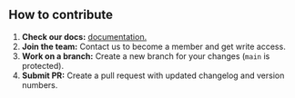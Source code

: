 ## How to contribute
1. **Check our docs:** [documentation.](https://github.com/abscissa-math/mathsys/wiki)
2. **Join the team:** Contact us to become a member and get write access.
3. **Work on a branch:** Create a new branch for your changes (`main` is protected).
4. **Submit PR:** Create a pull request with updated changelog and version numbers.